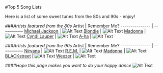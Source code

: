 #Top 5 Song Lists


Here is a list of some sweet tunes from the 80s and 90s - enjoy!

###*Artists featured from the 80s*
 Artist          | Remember Me?
 --------------- | -----------
 [Michael Jackson](https://www.google.com/url?sa=t&rct=j&q=&esrc=s&source=web&cd=1&cad=rja&uact=8&ved=0CB4QFjAA&url=http%3A%2F%2Fwww.michaeljackson.com%2F&ei=RopqVNvgPJDmsATI-IKgAg&usg=AFQjCNEMXsJG7CoKF1FHCi-DFF0rOyLJ6g&sig2=txyAC2i6jpo5cER5NzV6Tg&bvm=bv.79908130,d.cWc) | ![Alt Text](http://www.mjtunes.com/modules/mydownloads/images/shots/415.gif)
 [Blondie](https://www.google.com/url?sa=t&rct=j&q=&esrc=s&source=web&cd=1&cad=rja&uact=8&ved=0CB4QFjAA&url=http%3A%2F%2Fwww.blondie.net%2F&ei=L4pqVJ6UEe2IsQSNu4CICw&usg=AFQjCNFo8OFJaSUb3acvuX2jhIMKdOg5vQ&sig2=2mO8vSUuQNc5BCUkmhK7jg&bvm=bv.79908130,d.cWc)         | ![Alt Text](http://ecx.images-amazon.com/images/I/51f5zWzfxSL._SL500_SS100_.jpg)
 [Madonna](https://www.google.com/url?sa=t&rct=j&q=&esrc=s&source=web&cd=1&cad=rja&uact=8&ved=0CB4QFjAA&url=http%3A%2F%2Fwww.madonna.com%2F&ei=cIdqVM3ZJY21sQTvVg&usg=AFQjCNH_OdiHQD_C1fk3hOc9iRyykny8Pw&sig2=8DuSjaMy751ec_ze7vEuXw&bvm=bv.79908130,d.cWc) | ![Alt Text](https://c1.staticflickr.com/9/8031/7967087748_f26280d6cd_t.jpg)
 [Cyndi Lauper](http://cyndilauper.com/) | ![Alt Text](http://s1.hubimg.com/u/10224462_100.jpg)
 [A-ha](https://www.google.com/url?sa=t&rct=j&q=&esrc=s&source=web&cd=1&cad=rja&uact=8&ved=0CB4QFjAA&url=http%3A%2F%2Fa-ha.com%2F&ei=ZopqVNGmGrOKsQTM7oGwDQ&usg=AFQjCNEGUmY-rMoJ9ff1lAG6B2Td3VModA&sig2=wbt-IKy47kdh3MccbkfNTA&bvm=bv.79908130,d.cWc) | ![Alt Text](http://a3.mzstatic.com/us/r30/Music/v4/87/11/27/87112784-44ba-f76e-9b62-da6415844990/cover100x100.jpeg)


 ###*Artists featured from the 90s*
 Artist          | Remember Me?
 --------------- | -----------
[Nirvana](https://www.google.com/url?sa=t&rct=j&q=&esrc=s&source=web&cd=1&cad=rja&uact=8&ved=0CB4QFjAA&url=http%3A%2F%2Fwww.nirvana.com%2F&ei=2YlqVJ7ABs3OsQSa0IDYDA&usg=AFQjCNHbM9pI9Bk69-MhV3yjljadQ_NUUA&sig2=3jslRj898m5hSZsshVZRyQ&bvm=bv.79908130,d.cWc) | ![Alt Text](http://images.upvenue.com/square_thumb/articles/deluxe-edition-of-nirvana-s-nevermind-coming-out-this-year-1400.jpg)
 [R.E.M.](http://remhq.com/index.php) | ![Alt Text](http://a4.mzstatic.com/us/r30/Music5/v4/3a/04/01/3a040124-327d-7c55-4f42-067fba1918f9/cover100x100.jpeg)
[Madonna](https://www.google.com/url?sa=t&rct=j&q=&esrc=s&source=web&cd=1&cad=rja&uact=8&ved=0CB4QFjAA&url=http%3A%2F%2Fwww.madonna.com%2F&ei=cIdqVM3ZJY21sQTvVg&usg=AFQjCNH_OdiHQD_C1fk3hOc9iRyykny8Pw&sig2=8DuSjaMy751ec_ze7vEuXw&bvm=bv.79908130,d.cWc) | ![Alt Text](http://a4.mzstatic.com/us/r30/Music/v4/af/2a/bf/af2abfb7-9d25-6004-e2fe-d8d5085dfdbf/cover100x100.jpeg)
 [BLACKstreet](http://www.mtv.com/artists/blackstreet/) | ![Alt Text](https://i1.sndcdn.com/artworks-000037249577-dfsz4r-large.jpg)
[Weezer](https://www.google.com/url?sa=t&rct=j&q=&esrc=s&source=web&cd=1&cad=rja&uact=8&ved=0CCEQFjAA&url=http%3A%2F%2Fwww.weezer.com%2F&ei=GIpqVNipF8nksATj3oC4Dw&usg=AFQjCNG3f7GU8VAX1gK8ftC_JTxGMKiZkg&sig2=ukXIE1K6XLiXxc13XxplGQ&bvm=bv.79908130,d.cWc) | ![Alt Text](http://ecx.images-amazon.com/images/I/41EJnF-I2lL._SL500_SS100_.jpg)

####*Hope this page makes you want to do your happy dance*
![Alt Text](http://cdnl.complex.com/assets/CHANNEL_IMAGES/TECH/2012/11/content/mj1.gif)
